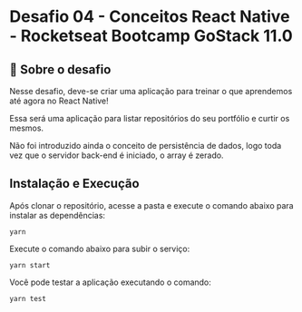 # Desafio 04 - Conceitos React Native - Rocketseat Bootcamp GoStack 11.0


## 🚀 Sobre o desafio


Nesse desafio, deve-se criar uma aplicação para treinar o que aprendemos até agora no React Native!

Essa será uma aplicação para listar repositórios do seu portfólio e curtir os mesmos.

Não foi introduzido ainda o conceito de persistência de dados, logo toda vez que o servidor back-end é iniciado, o array é zerado.

## Instalação e Execução

Após clonar o repositório, acesse a pasta e execute o comando abaixo para instalar as dependências:
```shell
yarn
```
Execute o comando abaixo para subir o serviço:
```shell
yarn start
```
Você pode testar a aplicação executando o comando:
```
yarn test
```
